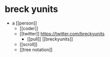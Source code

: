 # breck yunits

- a [[person]]
  - [[coder]]
  - [[twitter]] https://twitter.com/breckyunits
    - [[pull]] [[breckyunits]]
  - [[scroll]]
  - [[tree notation]] 

